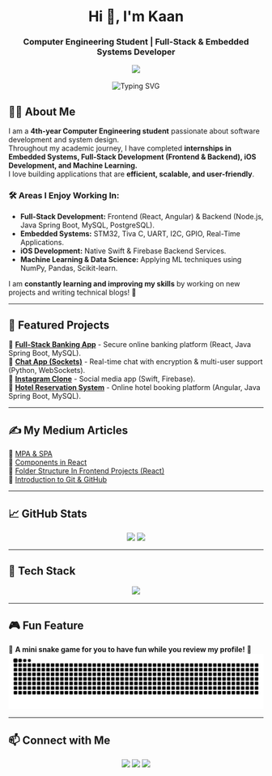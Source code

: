 <h1 align="center">Hi 👋, I'm Kaan</h1>
<h3 align="center">Computer Engineering Student | Full-Stack & Embedded Systems Developer</h3>

<p align="center">
  <img src="https://media.giphy.com/media/qgQUggAC3Pfv687qPC/giphy.gif" width="500"/>
</p>


<p align="center">
  <img src="https://readme-typing-svg.herokuapp.com?font=Fira+Code&size=22&duration=2000&pause=500&color=00FF00&center=true&vCenter=true&width=600&lines=print(%22Musa+Kaan+Altın%22);console.log(%22Musa+Kaan+Altın%22);System.out.println(%22Musa+Kaan+Altın%22);printf(%22Musa+Kaan+Altın%5Cn%22);cout+%3C%3C+%22Musa+Kaan+Altın%22;NSLog(@%22Musa+Kaan+Altın%22);" alt="Typing SVG" />
</p>


## 👨‍💻 About Me  
I am a **4th-year Computer Engineering student** passionate about software development and system design.  
Throughout my academic journey, I have completed **internships in Embedded Systems, Full-Stack Development (Frontend & Backend), iOS Development, and Machine Learning.**  
I love building applications that are **efficient, scalable, and user-friendly**.  

### 🛠 Areas I Enjoy Working In:  
- **Full-Stack Development:** Frontend (React, Angular) & Backend (Node.js, Java Spring Boot, MySQL, PostgreSQL).  
- **Embedded Systems:** STM32, Tiva C, UART, I2C, GPIO, Real-Time Applications.  
- **iOS Development:** Native Swift & Firebase Backend Services.  
- **Machine Learning & Data Science:** Applying ML techniques using NumPy, Pandas, Scikit-learn.  

I am **constantly learning and improving my skills** by working on new projects and writing technical blogs! 🚀  

---

## 📌 Featured Projects  
🔹 [**Full-Stack Banking App**](https://github.com/MKaaNa/fullstack-bank-app) - Secure online banking platform (React, Java Spring Boot, MySQL).  
🔹 [**Chat App (Sockets)**](https://github.com/MkaaNa/chat-app) - Real-time chat with encryption & multi-user support (Python, WebSockets).  
🔹 [**Instagram Clone**](https://github.com/MkaaNa/instagram-clone) - Social media app (Swift, Firebase).  
🔹 [**Hotel Reservation System**](https://github.com/MKaaNa/OtelRezervasyon) - Online hotel booking platform (Angular, Java Spring Boot, MySQL).  

---

## ✍️ My Medium Articles  
📖 [MPA & SPA](https://medium.com/@mkaanaltin/mpa-spa-1a37d3cc93f4)  
📖 [Components in React](https://medium.com/@mkaanaltin/components-in-react-91a366876dfd)  
📖 [Folder Structure In Frontend Projects (React)](https://medium.com/@mkaanaltin/folder-structure-in-frontend-projects-react-3559659b855a)  
📖 [Introduction to Git & GitHub](https://medium.com/towardsdev/introduction-02fcf9c3bb1f)  

---

## 📈 GitHub Stats  
<div align="center">
  <img src="https://github-readme-stats.vercel.app/api?username=MkaaNa&show_icons=true&theme=radical" height="150"/>
  <img src="https://github-readme-streak-stats.herokuapp.com/?user=MkaaNa&theme=dark" height="150"/>
</div>

---

## 🚀 Tech Stack  
<p align="center">
  <img src="https://skillicons.dev/icons?i=swift,react,angular,nodejs,java,spring,cpp,c,python,mysql,postgresql,firebase,linux,git" />
</p>

---

## 🎮 Fun Feature  
🐍 **A mini snake game for you to have fun while you review my profile!** 🐍  
<picture>
  <source media="(prefers-color-scheme: dark)" srcset="https://raw.githubusercontent.com/MKaaNa/MKaaNa/output/github-contribution-grid-snake-dark.svg">
  <source media="(prefers-color-scheme: light)" srcset="https://raw.githubusercontent.com/MKaaNa/MKaaNa/output/github-contribution-grid-snake.svg">
  <img alt="github contribution grid snake animation" src="https://raw.githubusercontent.com/MKaaNa/MKaaNa/output/github-contribution-grid-snake.svg">
</picture>

---

## 📫 Connect with Me  
<p align="center">
<a href="https://linkedin.com/in/mkaana" target="blank"><img src="https://img.shields.io/badge/-LinkedIn-0077B5?style=for-the-badge&logo=linkedin&logoColor=white" height="30"/></a>
<a href="https://www.hackerrank.com/mkaanaltin" target="blank"><img src="https://img.shields.io/badge/-HackerRank-2EC866?style=for-the-badge&logo=hackerrank&logoColor=white" height="30"/></a>
<a href="https://github.com/MkaaNa" target="blank"><img src="https://img.shields.io/badge/-GitHub-181717?style=for-the-badge&logo=github&logoColor=white" height="30"/></a>
</p>

